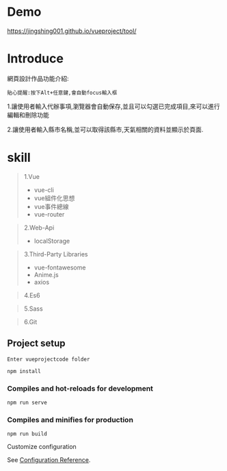 # Demo

https://jingshing001.github.io/vueproject/tool/

# Introduce

網頁設計作品功能介紹:


`貼心提醒:按下Alt+任意鍵,會自動focus輸入框`

1.讓使用者輸入代辦事項,瀏覽器會自動保存,並且可以勾選已完成項目,來可以進行編輯和刪除功能

2.讓使用者輸入縣市名稱,並可以取得該縣市,天氣相關的資料並顯示於頁面.

# skill

>1.Vue
>  * vue-cli
>  * vue組件化思想
>  * vue事件總線
>  * vue-router

>2.Web-Api
> * localStorage

>3.Third-Party Libraries
>  * vue-fontawesome
>  * Anime.js
>  * axios

  
>4.Es6

>5.Sass

>6.Git

## Project setup

```
Enter vueprojectcode folder
```

```
npm install
```

### Compiles and hot-reloads for development
```
npm run serve
```

### Compiles and minifies for production
```
npm run build
```

Customize configuration

See <a href="https://cli.vuejs.org/config/">Configuration Reference</a>.






